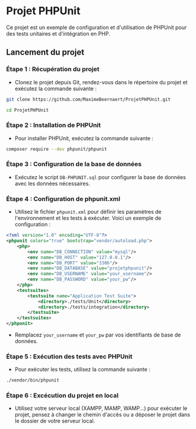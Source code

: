# Projet PHPUnit

Ce projet est un exemple de configuration et d'utilisation de PHPUnit pour des tests unitaires et d'intégration en PHP.

## Lancement du projet


### Étape 1 : Récupération du projet

- Clonez le projet depuis Git, rendez-vous dans le répertoire du projet et exécutez la commande suivante :

```bash
git clone https://github.com/MaximeBeernaert/ProjetPHPUnit.git
```

``` bash
cd ProjetPHPUnit
```


### Étape 2 : Installation de PHPUnit

- Pour installer PHPUnit, exécutez la commande suivante :

```bash
composer require --dev phpunit/phpunit
```


### Étape 3 : Configuration de la base de données

- Exécutez le script `DB-PHPUNIT.sql` pour configurer la base de données avec les données nécessaires.


### Étape 4 : Configuration de phpunit.xml

- Utilisez le fichier `phpunit.xml` pour définir les paramètres de l'environnement et les tests à exécuter. Voici un exemple de configuration :

```xml
<?xml version="1.0" encoding="UTF-8"?>
<phpunit colors="true" bootstrap="vendor/autoload.php">
    <php>
        <env name="DB_CONNECTION" value="mysql"/>
        <env name="DB_HOST" value="127.0.0.1"/>
        <env name="DB_PORT" value="3306"/>
        <env name="DB_DATABASE" value="projetphpunit"/>
        <env name="DB_USERNAME" value="your_username"/>
        <env name="DB_PASSWORD" value="your_pw"/>
    </php>
    <testsuites>
        <testsuite name="Application Test Suite">
            <directory>./tests/Unit</directory>
            <directory>./tests/integration</directory>
        </testsuite>
    </testsuites>
</phpunit>
```

- Remplacez `your_username` et `your_pw` par vos identifiants de base de données.


### Étape 5 : Exécution des tests avec PHPUnit

- Pour exécuter les tests, utilisez la commande suivante :

```bash
./vendor/bin/phpunit
```

### Étape 6 : Excécution du projet en local

- Utilisez votre serveur local (XAMPP, MAMP, WAMP...) pour exécuter le projet, pensez à changer le chemin d'accès ou a déposer le projet dans le dossier de votre serveur local.